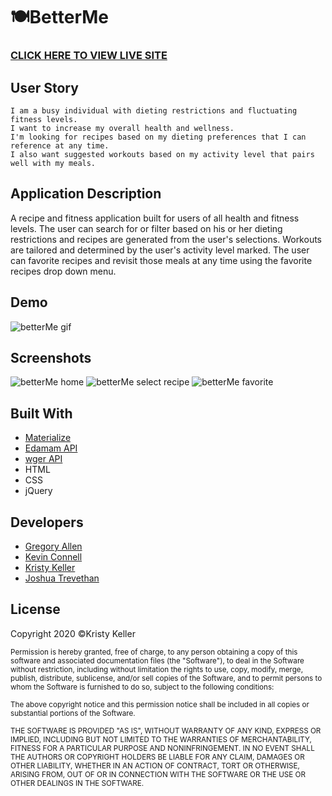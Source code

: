 # 🍽BetterMe

### [CLICK HERE TO VIEW LIVE SITE](https://kristykeller.github.io/BetterMe/) 

## User Story
```
I am a busy individual with dieting restrictions and fluctuating fitness levels.
I want to increase my overall health and wellness. 
I'm looking for recipes based on my dieting preferences that I can reference at any time.
I also want suggested workouts based on my activity level that pairs well with my meals.
```

## Application Description

A recipe and fitness application built for users of all health and fitness levels. 
The user can search for or filter based on his or her dieting restrictions and recipes are generated from the user's selections. Workouts are tailored and determined by the user's activity level marked. 
The user can favorite recipes and revisit those meals at any time using the favorite recipes drop down menu. 

## Demo 
![betterMe gif](./Assets/Images/betterMe.gif)

## Screenshots 

![betterMe home](./Assets/Images/home-page.png)
![betterMe select recipe](./Assets/Images/select-recipe.png)
![betterMe favorite](./Assets/Images/favorite-recipe.png)


## Built With
- [Materialize](https://materializecss.com/) 
- [Edamam API](https://developer.edamam.com/edamam-docs-recipe-api) 
- [wger API](https://wger.de/en/software/api) 
- HTML
- CSS
- jQuery

## Developers
* [Gregory Allen](https://github.com/GregoryAllen36)
* [Kevin Connell](https://github.com/kevinconnell96)
* [Kristy Keller](https://github.com/KristyKeller) 
* [Joshua Trevethan](https://github.com/JoshTrev) 

## License

Copyright 2020 ©Kristy Keller

<sup>Permission is hereby granted, free of charge, to any person obtaining a copy of this software and associated documentation files (the "Software"), to deal in the Software without restriction, including without limitation the rights to use, copy, modify, merge, publish, distribute, sublicense, and/or sell copies of the Software, and to permit persons to whom the Software is furnished to do so, subject to the following conditions:
  
<sup>The above copyright notice and this permission notice shall be included in all copies or substantial portions of the Software.

<sup>THE SOFTWARE IS PROVIDED "AS IS", WITHOUT WARRANTY OF ANY KIND, EXPRESS OR IMPLIED, INCLUDING BUT NOT LIMITED TO THE WARRANTIES OF MERCHANTABILITY, FITNESS FOR A PARTICULAR PURPOSE AND NONINFRINGEMENT. IN NO EVENT SHALL THE AUTHORS OR COPYRIGHT HOLDERS BE LIABLE FOR ANY CLAIM, DAMAGES OR OTHER LIABILITY, WHETHER IN AN ACTION OF CONTRACT, TORT OR OTHERWISE, ARISING FROM, OUT OF OR IN CONNECTION WITH THE SOFTWARE OR THE USE OR OTHER DEALINGS IN THE SOFTWARE.
